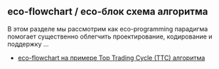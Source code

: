 ## eco-flowchart / eco-блок схема алгоритма

В этом разделе мы рассмотрим как eco-programming парадигма помогает существенно облегчить проектирование, кодирование и поддержку ...

- [eco-flowchart на примере Top Trading Cycle (TTC) алгоритма](/main/35_10_00_00_rus__eco-flowchart_TTC.md)

